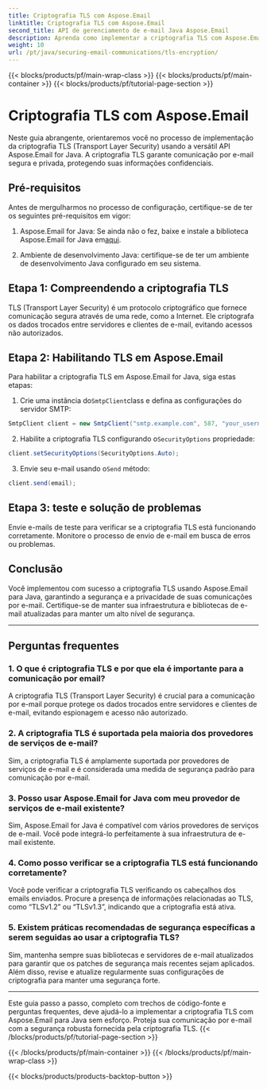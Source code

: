 ```yaml
---
title: Criptografia TLS com Aspose.Email
linktitle: Criptografia TLS com Aspose.Email
second_title: API de gerenciamento de e-mail Java Aspose.Email
description: Aprenda como implementar a criptografia TLS com Aspose.Email para Java. Siga nosso guia passo a passo com código-fonte e perguntas frequentes para comunicação segura por e-mail.
weight: 10
url: /pt/java/securing-email-communications/tls-encryption/
---
```


{{< blocks/products/pf/main-wrap-class >}}
{{< blocks/products/pf/main-container >}}
{{< blocks/products/pf/tutorial-page-section >}}

# Criptografia TLS com Aspose.Email


Neste guia abrangente, orientaremos você no processo de implementação da criptografia TLS (Transport Layer Security) usando a versátil API Aspose.Email for Java. A criptografia TLS garante comunicação por e-mail segura e privada, protegendo suas informações confidenciais.

## Pré-requisitos

Antes de mergulharmos no processo de configuração, certifique-se de ter os seguintes pré-requisitos em vigor:

1.  Aspose.Email for Java: Se ainda não o fez, baixe e instale a biblioteca Aspose.Email for Java em[aqui](https://releases.aspose.com/email/java/).

2. Ambiente de desenvolvimento Java: certifique-se de ter um ambiente de desenvolvimento Java configurado em seu sistema.

## Etapa 1: Compreendendo a criptografia TLS

TLS (Transport Layer Security) é um protocolo criptográfico que fornece comunicação segura através de uma rede, como a Internet. Ele criptografa os dados trocados entre servidores e clientes de e-mail, evitando acessos não autorizados.

## Etapa 2: Habilitando TLS em Aspose.Email

Para habilitar a criptografia TLS em Aspose.Email for Java, siga estas etapas:

1.  Crie uma instância do`SmtpClient`class e defina as configurações do servidor SMTP:

   ```java
   SmtpClient client = new SmtpClient("smtp.example.com", 587, "your_username", "your_password");
   ```

2.  Habilite a criptografia TLS configurando o`SecurityOptions` propriedade:

   ```java
   client.setSecurityOptions(SecurityOptions.Auto);
   ```

3.  Envie seu e-mail usando o`Send` método:

   ```java
   client.send(email);
   ```

## Etapa 3: teste e solução de problemas

Envie e-mails de teste para verificar se a criptografia TLS está funcionando corretamente. Monitore o processo de envio de e-mail em busca de erros ou problemas.

## Conclusão

Você implementou com sucesso a criptografia TLS usando Aspose.Email para Java, garantindo a segurança e a privacidade de suas comunicações por e-mail. Certifique-se de manter sua infraestrutura e bibliotecas de e-mail atualizadas para manter um alto nível de segurança.

---

## Perguntas frequentes

### 1. O que é criptografia TLS e por que ela é importante para a comunicação por email?

A criptografia TLS (Transport Layer Security) é crucial para a comunicação por e-mail porque protege os dados trocados entre servidores e clientes de e-mail, evitando espionagem e acesso não autorizado.

### 2. A criptografia TLS é suportada pela maioria dos provedores de serviços de e-mail?

Sim, a criptografia TLS é amplamente suportada por provedores de serviços de e-mail e é considerada uma medida de segurança padrão para comunicação por e-mail.

### 3. Posso usar Aspose.Email for Java com meu provedor de serviços de e-mail existente?

Sim, Aspose.Email for Java é compatível com vários provedores de serviços de e-mail. Você pode integrá-lo perfeitamente à sua infraestrutura de e-mail existente.

### 4. Como posso verificar se a criptografia TLS está funcionando corretamente?

Você pode verificar a criptografia TLS verificando os cabeçalhos dos emails enviados. Procure a presença de informações relacionadas ao TLS, como “TLSv1.2” ou “TLSv1.3”, indicando que a criptografia está ativa.

### 5. Existem práticas recomendadas de segurança específicas a serem seguidas ao usar a criptografia TLS?

Sim, mantenha sempre suas bibliotecas e servidores de e-mail atualizados para garantir que os patches de segurança mais recentes sejam aplicados. Além disso, revise e atualize regularmente suas configurações de criptografia para manter uma segurança forte.

---

Este guia passo a passo, completo com trechos de código-fonte e perguntas frequentes, deve ajudá-lo a implementar a criptografia TLS com Aspose.Email para Java sem esforço. Proteja sua comunicação por e-mail com a segurança robusta fornecida pela criptografia TLS.
{{< /blocks/products/pf/tutorial-page-section >}}

{{< /blocks/products/pf/main-container >}}
{{< /blocks/products/pf/main-wrap-class >}}

{{< blocks/products/products-backtop-button >}}
